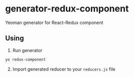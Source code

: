 # generator-redux-component
Yeoman generator for React-Redux component

## Using

1. Run generator
```bash
yo redux-component
```
2. Import generated reducer to your `reducers.js` file
